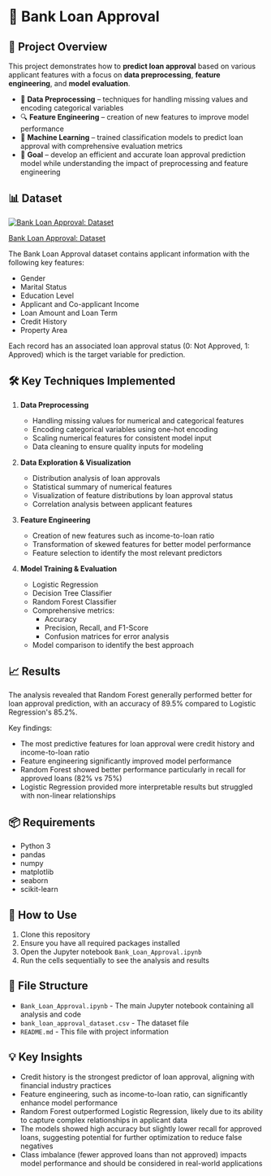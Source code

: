 # 🏦 Bank Loan Approval

## 📌 Project Overview
This project demonstrates how to **predict loan approval** based on various applicant features with a focus on **data preprocessing**, **feature engineering**, and **model evaluation**.

- 🧹 **Data Preprocessing** – techniques for handling missing values and encoding categorical variables
- 🔍 **Feature Engineering** – creation of new features to improve model performance
- 🤖 **Machine Learning** – trained classification models to predict loan approval with comprehensive evaluation metrics
- 🎯 **Goal** – develop an efficient and accurate loan approval prediction model while understanding the impact of preprocessing and feature engineering

## 📊 Dataset

[![Bank Loan Approval: Dataset](https://img.youtube.com/vi/n6Kdhp0xm2s/0.jpg)](https://youtu.be/n6Kdhp0xm2s)

[Bank Loan Approval: Dataset](https://youtu.be/n6Kdhp0xm2s)  

The Bank Loan Approval dataset contains applicant information with the following key features:
- Gender
- Marital Status
- Education Level
- Applicant and Co-applicant Income
- Loan Amount and Loan Term
- Credit History
- Property Area

Each record has an associated loan approval status (0: Not Approved, 1: Approved) which is the target variable for prediction.

## 🛠 Key Techniques Implemented

1. **Data Preprocessing**

   - Handling missing values for numerical and categorical features
   - Encoding categorical variables using one-hot encoding
   - Scaling numerical features for consistent model input
   - Data cleaning to ensure quality inputs for modeling

2. **Data Exploration & Visualization**

   - Distribution analysis of loan approvals
   - Statistical summary of numerical features
   - Visualization of feature distributions by loan approval status
   - Correlation analysis between applicant features

3. **Feature Engineering**

   - Creation of new features such as income-to-loan ratio
   - Transformation of skewed features for better model performance
   - Feature selection to identify the most relevant predictors

4. **Model Training & Evaluation**
   
   - Logistic Regression
   - Decision Tree Classifier
   - Random Forest Classifier
   - Comprehensive metrics:
     - Accuracy
     - Precision, Recall, and F1-Score
     - Confusion matrices for error analysis
   - Model comparison to identify the best approach

## 📈 Results
The analysis revealed that Random Forest generally performed better for loan approval prediction, with an accuracy of 89.5% compared to Logistic Regression's 85.2%.

Key findings:
- The most predictive features for loan approval were credit history and income-to-loan ratio
- Feature engineering significantly improved model performance
- Random Forest showed better performance particularly in recall for approved loans (82% vs 75%)
- Logistic Regression provided more interpretable results but struggled with non-linear relationships

## 📦 Requirements
- Python 3
- pandas
- numpy
- matplotlib
- seaborn
- scikit-learn

## 🚀 How to Use
1. Clone this repository
2. Ensure you have all required packages installed
3. Open the Jupyter notebook `Bank_Loan_Approval.ipynb`
4. Run the cells sequentially to see the analysis and results

## 📂 File Structure
- `Bank_Loan_Approval.ipynb` - The main Jupyter notebook containing all analysis and code
- `bank_loan_approval_dataset.csv` - The dataset file
- `README.md` - This file with project information

## 💡 Key Insights
- Credit history is the strongest predictor of loan approval, aligning with financial industry practices
- Feature engineering, such as income-to-loan ratio, can significantly enhance model performance
- Random Forest outperformed Logistic Regression, likely due to its ability to capture complex relationships in applicant data
- The models showed high accuracy but slightly lower recall for approved loans, suggesting potential for further optimization to reduce false negatives
- Class imbalance (fewer approved loans than not approved) impacts model performance and should be considered in real-world applications
